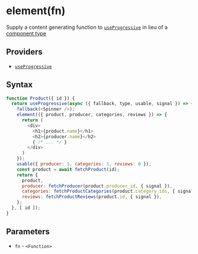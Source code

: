 # element(fn)

Supply a content generating function to [`useProgressive`](useProgressive.md#readme) in lieu of a
[component type](./type.md#readme)

## Providers

* [`useProgressive`](useProgressive.md#readme)

## Syntax

```js
function Product({ id }) {
  return useProgressive(async ({ fallback, type, usable, signal }) => {
    fallback(<Spinner />);
    element(({ product, producer, categories, reviews }) => {
      return (
        <div>
          <h1>{product.name}</h1>
          <h2>{producer.name}</h2>
          { /* ... */ }
        </div>
      )
    });
    usable({ producer: 1, categories: 1, reviews: 0 });
    const product = await fetchProduct(id);
    return {
      product,
      producer: fetchProducer(product.producer_id, { signal }),
      categories: fetchProductCategories(product.category_ids, { signal }),
      reviews: fetchProductReviews(product.id, { signal }),
    };
  }, [ id ]);
}
```

## Parameters

* `fn` - `<Function>`
